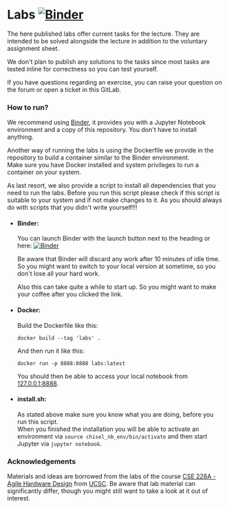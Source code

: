 # Labs [![Binder](https://mybinder.org/badge_logo.svg)](https://mybinder.org/v2/git/https%3A%2F%2Fgitlab.cs.uni-saarland.de%2Freineke%2Fsysarch-labs/HEAD?urlpath=tree)

The here published labs offer current tasks for the lecture.
They are intended to be solved alongside the lecture in addition to the voluntary assignment sheet.

We don't plan to publish any solutions to the tasks since most tasks are tested inline for correctness so you can test yourself.

If you have questions regarding an exercise, you can raise your question on the forum or open a ticket in this GitLab.

### How to run?

We recommend using [Binder](https://mybinder.org/), it provides you with a Jupyter Notebook environment and a copy of this repository. You don't have to install anything.

Another way of running the labs is using the Dockerfile we provide in the repository to build a container similar to the Binder environment.\
Make sure you have Docker installed and system privileges to run a container on your system.

As last resort, we also provide a script to install all dependencies that you need to run the labs. Before you run this script please check if this script is suitable to your system and if not make changes to it. As you should always do with scripts that you didn't write yourself!!!

- #### Binder:
    You can launch Binder with the launch button next to the heading or here: [![Binder](https://mybinder.org/badge_logo.svg)](https://mybinder.org/v2/git/https%3A%2F%2Fgitlab.cs.uni-saarland.de%2Freineke%2Fsysarch-labs/HEAD?urlpath=tree)

    Be aware that Binder will discard any work after 10 minutes of idle time. So you might want to switch to your local version at sometime, so you don't lose all your hard work.

    Also this can take quite a while to start up. So you might want to make your coffee after you clicked the link.

- #### Docker:
    Build the Dockerfile like this:

    ```
    docker build --tag 'labs' .
    ```

    And then run it like this:

    ```
    docker run -p 8888:8888 labs:latest
    ```

    You should then be able to access your local notebook from [127.0.0.1:8888](127.0.0.1:8888).

- #### install.sh:
    As stated above make sure you know what you are doing, before you run this script.\
    When you finished the installation you will be able to activate an environment via `source chisel_nb_env/bin/activate` and then start Jupyter via `jupyter notebook`.

### Acknowledgements

Materials and ideas are borrowed from the labs of the course [CSE 228A - Agile Hardware Design](https://classes.soe.ucsc.edu/cse228a/Winter24/) from [UCSC](https://www.ucsc.edu/). Be aware that lab material can significantly differ, though you might still want to take a look at it out of interest.